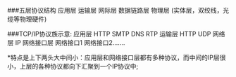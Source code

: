 ###五层协议结构
	应用层
	运输层
	网际层
	数据链路层
	物理层
	(实体层，双绞线，光缆等物理硬件)


###TCP/IP协议族示意:
	应用层		HTTP	SMTP	DNS		RTP
	运输层			HTTP		   UDP
	网络层					IP
	网络接口层 		网络接口1  网络接口2.......
	
  *特点是上下两头大中间小：应用层和网络接口层都有多种协议，而中间的IP层很小，上层的各种协议都向下汇聚到一个IP协议中;
  
  

	